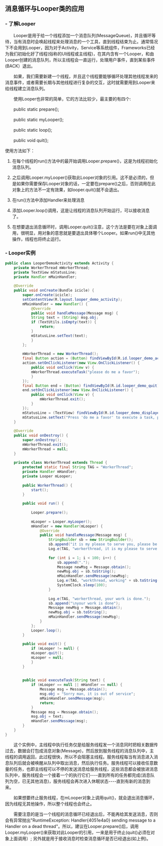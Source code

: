## 消息循环与Looper类的应用

### - 了解Looper

　　Looper是用于给一个线程添加一个消息队列(MessageQueue)，并且循环等待，当有消息时会唤起线程来处理消息的一个工具，直到线程结束为止。通常情况下不会用到Looper，因为对于Activity，Service等系统组件，Frameworks已经为我们初始化好了线程(俗称的UI线程或主线程)，在其内含有一个Looper，和由Looper创建的消息队列，所以主线程会一直运行，处理用户事件，直到某些事件(BACK）退出。

　　如果，我们需要新建一个线程，并且这个线程要能够循环处理其他线程发来的消息事件，或者需要长期与其他线程进行复杂的交互，这时就需要用到Looper来给线程建立消息队列。

　　使用Looper也非常的简单，它的方法比较少，最主要的有四个:

　　public static prepare();

　　public static myLooper();

　　public static loop();

　　public void quit();

使用方法如下：

1. 在每个线程的run()方法中的最开始调用Looper.prepare()，这是为线程初始化消息队列。

2. 之后调用Looper.myLooper()获取此Looper对象的引用。这不是必须的，但是如果你需要保存Looper对象的话，一定要在prepare()之后，否则调用在此对象上的方法不一定有效果，如looper.quit()就不会退出。

3. 在run()方法中添加Handler来处理消息

4. 添加Looper.loop()调用，这是让线程的消息队列开始运行，可以接收消息了。

5. 在想要退出消息循环时，调用Looper.quit()注意，这个方法是要在对象上面调用，很明显，用对象的意思就是要退出具体哪个Looper。如果run()中无其他操作，线程也将终止运行。


### - Looper实例
```java
public class LooperDemoActivity extends Activity {  
    private WorkerThread mWorkerThread;  
    private TextView mStatusLine;  
    private Handler mMainHandler;  
      
    @Override  
    public void onCreate(Bundle icicle) {  
	    super.onCreate(icicle);  
	    setContentView(R.layout.looper_demo_activity);  
	    mMainHandler = new Handler() {  
	        @Override  
	        public void handleMessage(Message msg) {  
	        String text = (String) msg.obj;  
	        if (TextUtils.isEmpty(text)) {  
	            return;  
	        }  
	        mStatusLine.setText(text);  
	        }  
	    };  
	      
	    mWorkerThread = new WorkerThread();  
	    final Button action = (Button) findViewById(R.id.looper_demo_action);  
	    action.setOnClickListener(new View.OnClickListener() {  
	        public void onClick(View v) {  
	        mWorkerThread.executeTask("please do me a favor");  
	        }  
	    });  
	    final Button end = (Button) findViewById(R.id.looper_demo_quit);  
	    end.setOnClickListener(new View.OnClickListener() {  
	        public void onClick(View v) {  
	        	mWorkerThread.exit();  
	        }  
	    });  
	    mStatusLine = (TextView) findViewById(R.id.looper_demo_displayer);  
	    mStatusLine.setText("Press 'do me a favor' to execute a task, press 'end of service' to stop looper thread");  
    }  
      
    @Override  
    public void onDestroy() {  
	    super.onDestroy();  
	    mWorkerThread.exit();  
	    mWorkerThread = null;  
    }  
      
    private class WorkerThread extends Thread {  
	    protected static final String TAG = "WorkerThread";  
	    private Handler mHandler;  
	    private Looper mLooper;  
	      
	    public WorkerThread() {  
	        start();  
	    }  
	      
	    public void run() {  
	        
	        Looper.prepare();  
	        
	        mLooper = Looper.myLooper();  
	        mHandler = new Handler(mLooper) {  
	            @Override  
	            public void handleMessage(Message msg) {  
	                StringBuilder sb = new StringBuilder();  
	                sb.append("it is my please to serve you, please be patient to wait!\n");  
	                Log.e(TAG, "workerthread, it is my please to serve you, please be patient to wait!");  
	
	                for (int i = 1; i < 100; i++) {  
	                    sb.append(".");  
	                    Message newMsg = Message.obtain();  
	                    newMsg.obj = sb.toString();  
	                    mMainHandler.sendMessage(newMsg);  
	                	Log.e(TAG, "workthread, working" + sb.toString());  
	                	SystemClock.sleep(100);  
	            	}  
	
	            	Log.e(TAG, "workerthread, your work is done.");  
	            	sb.append("\nyour work is done");  
	            	Message newMsg = Message.obtain();  
	            	newMsg.obj = sb.toString();  
	            	mMainHandler.sendMessage(newMsg);  
	        	}  
	        };  
	        Looper.loop();  
	    }  
	      
	    public void exit() {  
	        if (mLooper != null) {  
	        mLooper.quit();  
	        mLooper = null;  
	        }  
	    }  
	      
	   
	    public void executeTask(String text) {  
	        if (mLooper == null || mHandler == null) {  
	            Message msg = Message.obtain();  
	            msg.obj = "Sorry man, it is out of service";  
	            mMainHandler.sendMessage(msg);  
	            return;  
	        }  
	        Message msg = Message.obtain();  
	        msg.obj = text;  
	        mHandler.sendMessage(msg);  
	    }  
	}  
} 
```

　　这个实例中，主线程中执行任务仅是给服务线程发一个消息同时把相关数据传过去，数据会打包成消息对象(Message)，然后放到服务线程的消息队列中，主线程的调用返回，此过程很快，所以不会阻塞主线程。服务线程每当有消息进入消息队列后就会被唤醒从队列中取出消息，然后执行任务。服务线程可以接收任意数量的任务，也即主线程可以不停的发送消息给服务线程，这些消息都会被放进消息队列中，服务线程会一个接着一个的执行它们----直到所有的任务都完成(消息队列为空，已无其他消息)，服务线程会再次进入休眠状态----直到有新的消息到来。

　　如果想要终止服务线程，在mLooper对象上调用quit()，就会退出消息循环，因为线程无其他操作，所以整个线程也会终止。

　　需要注意的是当一个线程的消息循环已经退出后，不能再给其发送消息，否则会有异常抛出"RuntimeException: Handler{4051e4a0} sending message to a Handler on a dead thread"。所以，建议在Looper.prepare()后，调用Looper.myLooper()来获取对此Looper的引用，一来是用于终止(quit()必须在对象上面调用）; 另外就是用于接收消息时检查消息循环是否已经退出(如上例)。 